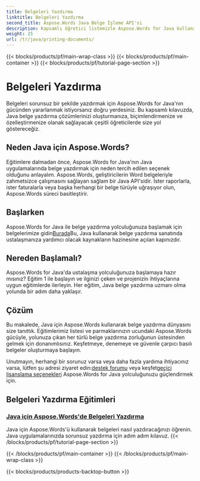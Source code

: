 ```yaml
---
title: Belgeleri Yazdırma
linktitle: Belgeleri Yazdırma
second_title: Aspose.Words Java Belge İşleme API'si
description: Kapsamlı öğretici listemizle Aspose.Words for Java kullanarak belgeleri nasıl yazdıracağınızı keşfedin. Java belge yazdırma çözümlerinizi oluşturmayı, biçimlendirmeyi ve özelleştirmeyi öğrenin.
weight: 25
url: /tr/java/printing-documents/
---
```


{{< blocks/products/pf/main-wrap-class >}}
{{< blocks/products/pf/main-container >}}
{{< blocks/products/pf/tutorial-page-section >}}

# Belgeleri Yazdırma


Belgeleri sorunsuz bir şekilde yazdırmak için Aspose.Words for Java'nın gücünden yararlanmak istiyorsanız doğru yerdesiniz. Bu kapsamlı kılavuzda, Java belge yazdırma çözümlerinizi oluşturmanıza, biçimlendirmenize ve özelleştirmenize olanak sağlayacak çeşitli öğreticilerde size yol göstereceğiz. 

## Neden Java için Aspose.Words?

Eğitimlere dalmadan önce, Aspose.Words for Java'nın Java uygulamalarında belge yazdırmak için neden tercih edilen seçenek olduğunu anlayalım. Aspose.Words, geliştiricilerin Word belgeleriyle zahmetsizce çalışmasını sağlayan sağlam bir Java API'sidir. İster raporlarla, ister faturalarla veya başka herhangi bir belge türüyle uğraşıyor olun, Aspose.Words süreci basitleştirir.

## Başlarken

 Aspose.Words for Java ile belge yazdırma yolculuğunuza başlamak için belgelerimize gidin[Burada](https://reference.aspose.com/words/java/)Bu, Java kullanarak belge yazdırma sanatında ustalaşmanıza yardımcı olacak kaynakların hazinesine açılan kapınızdır.

## Nereden Başlamalı?

Aspose.Words for Java'da ustalaşma yolculuğunuza başlamaya hazır mısınız? Eğitim 1 ile başlayın ve ilginizi çeken ve projenizin ihtiyaçlarına uygun eğitimlerde ilerleyin. Her eğitim, Java belge yazdırma uzmanı olma yolunda bir adım daha yaklaşır.

## Çözüm

Bu makalede, Java için Aspose.Words kullanarak belge yazdırma dünyasını size tanıttık. Eğitimlerimiz listesi ve parmaklarınızın ucundaki Aspose.Words gücüyle, yolunuza çıkan her türlü belge yazdırma zorluğunun üstesinden gelmek için donanımlısınız. Keşfetmeye, denemeye ve güvenle çarpıcı basılı belgeler oluşturmaya başlayın.

 Unutmayın, herhangi bir sorunuz varsa veya daha fazla yardıma ihtiyacınız varsa, lütfen şu adresi ziyaret edin:[destek forumu](https://forum.aspose.com/) veya keşfet[geçici lisanslama seçenekleri](https://purchase.aspose.com/temporary-license/) Aspose.Words for Java yolculuğunuzu güçlendirmek için.

## Belgeleri Yazdırma Eğitimleri
### [Java için Aspose.Words'de Belgeleri Yazdırma](./printing-documents/)
Java için Aspose.Words'ü kullanarak belgeleri nasıl yazdıracağınızı öğrenin. Java uygulamalarınızda sorunsuz yazdırma için adım adım kılavuz.
{{< /blocks/products/pf/tutorial-page-section >}}

{{< /blocks/products/pf/main-container >}}
{{< /blocks/products/pf/main-wrap-class >}}

{{< blocks/products/products-backtop-button >}}
